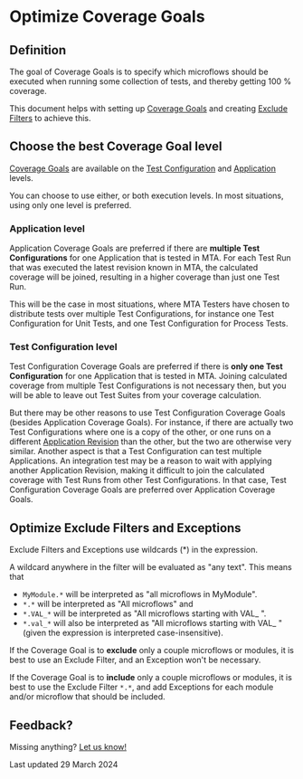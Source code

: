 # Optimize Coverage Goals

## Definition

The goal of Coverage Goals is to specify which microflows should be executed when running some collection of tests, and thereby getting 100 % coverage.

This document helps with setting up [Coverage Goals](../../../coverage-goal) and creating [Exclude Filters](../../../coverage-exclude-filter) to achieve this.

## Choose the best Coverage Goal level

[Coverage Goals](../../../coverage-goal) are available on the [Test Configuration](../../../test-configuration) and [Application](../../../application) levels. 

You can choose to use either, or both execution levels. In most situations, using only one level is preferred.

### Application level

Application Coverage Goals are preferred if there are **multiple Test Configurations** for one Application that is tested in MTA. For each Test Run that was executed the latest revision known in MTA, the calculated coverage will be joined, resulting in a higher coverage than just one Test Run.

This will be the case in most situations, where MTA Testers have chosen to distribute tests over multiple Test Configurations, for instance one Test Configuration for Unit Tests, and one Test Configuration for Process Tests. 

### Test Configuration level

Test Configuration Coverage Goals are preferred if there is **only one Test Configuration** for one Application that is tested in MTA. Joining calculated coverage from multiple Test Configurations is not necessary then, but you will be able to leave out Test Suites from your coverage calculation.

But there may be other reasons to use Test Configuration Coverage Goals (besides Application Coverage Goals). For instance, if there are actually two Test Configurations where one is a copy of the other, or one runs on a different [Application Revision](../../../application-revision) than the other, but the two are otherwise very similar. Another aspect is that a Test Configuration can test multiple Applications. An integration test may be a reason to wait with applying another Application Revision, making it difficult to join the calculated coverage with Test Runs from other Test Configurations. In that case, Test Configuration Coverage Goals are preferred over Application Coverage Goals.

## Optimize Exclude Filters and Exceptions

Exclude Filters and Exceptions use wildcards (\*) in the expression. 

A wildcard anywhere in the filter will be evaluated as "any text". This means that
-  `MyModule.*` will be interpreted as "all microflows in MyModule". 
-  `*.*` will be interpreted as "All microflows" and 
-  `*.VAL_*` will be interpreted as "All microflows starting with VAL_ ".
-  `*.val_*` will also be interpreted as "All microflows starting with VAL_ " (given the expression is interpreted case-insensitive).

If the Coverage Goal is to **exclude** only a couple microflows or modules, it is best to use an Exclude Filter, and an Exception won't be necessary.

If the Coverage Goal is to **include** only a couple microflows or modules, it is best to use the Exclude Filter `*.*`, and add Exceptions for each module and/or microflow that should be included.

## Feedback?
Missing anything? [Let us know!](mailto:support@menditect.com)

Last updated 29 March 2024
